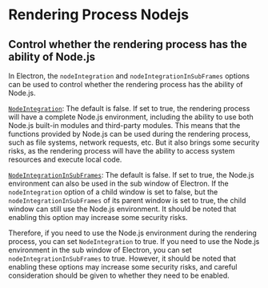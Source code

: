 # Rendering Process Nodejs

## Control whether the rendering process has the ability of Node.js

In Electron, the `nodeIntegration` and `nodeIntegrationInSubFrames` options can be used to control whether the rendering process has the ability of Node.js.

[`NodeIntegration`](https://www.electronjs.org/docs/latest/api/webview-tag#nodeintegration): The default is false. If set to true, the rendering process will have a complete Node.js environment, including the ability to use both Node.js built-in modules and third-party modules. This means that the functions provided by Node.js can be used during the rendering process, such as file systems, network requests, etc. But it also brings some security risks, as the rendering process will have the ability to access system resources and execute local code.

[`NodeIntegrationInSubFrames`](https://www.electronjs.org/docs/latest/api/webview-tag#nodeintegrationinsubframes): The default is false. If set to true, the Node.js environment can also be used in the sub window of Electron. If the `nodeIntegration` option of a child window is set to false, but the `nodeIntegrationInSubFrames` of its parent window is set to true, the child window can still use the Node.js environment. It should be noted that enabling this option may increase some security risks.

Therefore, if you need to use the Node.js environment during the rendering process, you can set `NodeIntegration` to true. If you need to use the Node.js environment in the sub window of Electron, you can set `nodeIntegrationInSubFrames` to true. However, it should be noted that enabling these options may increase some security risks, and careful consideration should be given to whether they need to be enabled.
